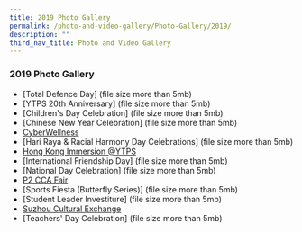 ```yaml
---
title: 2019 Photo Gallery
permalink: /photo-and-video-gallery/Photo-Gallery/2019/
description: ""
third_nav_title: Photo and Video Gallery
---
```



### 2019 Photo Gallery

* [Total Defence Day] (file size more than 5mb)
* [YTPS 20th Anniversary] (file size more than 5mb)
* [Children's Day Celebration] (file size more than 5mb)
* [Chinese New Year Celebration] (file size more than 5mb)
* [CyberWellness](/files/cyberwellness.pdf)
* [Hari Raya & Racial Harmony Day Celebrations] (file size more than 5mb)
* [Hong Kong Immersion @YTPS](/files/honkong%20immersion.pdf)
* [International Friendship Day] (file size more than 5mb)
* [National Day Celebration] (file size more than 5mb)
* [P2 CCA Fair](/files/p2%20cca%20fair.pdf)
* [Sports Fiesta (Butterfly Series)] (file size more than 5mb)
* [Student Leader Investiture] (file size more than 5mb)
* [Suzhou Cultural Exchange](/files/suzhou.pdf)
* [Teachers' Day Celebration] (file size more than 5mb)